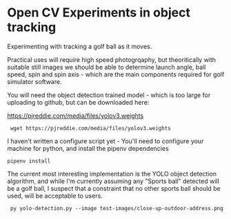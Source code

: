 # Open CV Experiments in object tracking

Experimenting with tracking a golf ball as it moves.

Practical uses will require high speed photogrqaphy, but theoritically with suitable still images we should be able to determine launch angle, ball speed, spin and spin axis - which are the main components required for golf simulator software.

You will need the object detection trained model - which is too large for uploading to github, but can be downloaded here:

https://pjreddie.com/media/files/yolov3.weights

```
 wget https://pjreddie.com/media/files/yolov3.weights
```

I haven't written a configure script yet - You'll need to configure your machine for python, and install the pipenv dependencies

```
pipenv install
```

The current most interesting implementation is the YOLO 
object detection algorithm, and while I'm currently assuming any "Sports ball" detected will be a golf ball, I suspect that a constraint that no other sports ball should be used, will be acceptable to users.

```
 py yolo-detection.py --image test-images/close-up-outdoor-address.png
```
